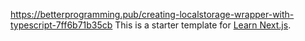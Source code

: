 https://betterprogramming.pub/creating-localstorage-wrapper-with-typescript-7ff6b71b35cb
This is a starter template for [Learn Next.js](https://nextjs.org/learn).
